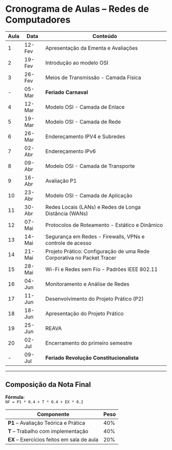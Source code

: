 # Cronograma de Aulas – Redes de Computadores

| Aula | Data      | Conteúdo                                                                 |
|------|-----------|--------------------------------------------------------------------------|
| 1    | 12-Fev    | Apresentação da Ementa e Avaliações                                      |
| 2    | 19-Fev    | Introdução ao modelo OSI                                                 |
| 3    | 26-Fev    | Meios de Transmissão - Camada Física                                     |
| -    | 05-Mar    | **Feriado Carnaval**                                                     |
| 4    | 12-Mar    | Modelo OSI - Camada de Enlace                                            |
| 5    | 19-Mar    | Modelo OSI - Camada de Rede                                              |
| 6    | 26-Mar    | Endereçamento IPV4 e Subredes                                            |
| 7    | 02-Abr    | Endereçamento IPv6                                                       |
| 8    | 09-Abr    | Modelo OSI - Camada de Transporte                                        |
| 9    | 16-Abr    | Avaliação P1                                                             |
| 10   | 23-Abr    | Modelo OSI - Camada de Aplicação                                         |
| 11   | 30-Abr    | Redes Locais (LANs) e Redes de Longa Distância (WANs)                    |
| 12   | 07-Mai    | Protocolos de Roteamento - Estático e Dinâmico                           |
| 13   | 14-Mai    | Segurança em Redes - Firewalls, VPNs e controle de acesso                |
| 14   | 21-Mai    | Projeto Prático: Configuração de uma Rede Corporativa no Packet Tracer   |
| 15   | 28-Mai    | Wi-Fi e Redes sem Fio - Padrões IEEE 802.11                              |
| 16   | 04-Jun    | Monitoramento e Análise de Redes                                         |
| 17   | 11-Jun    | Desenvolvimento do Projeto Prático (P2)                                  |
| 18   | 18-Jun    | Apresentação do Projeto Prático                                          |
| 19   | 25-Jun    | REAVA                                                                    |
| 20   | 02-Jul    | Encerramento do primeiro semestre                                        |
| -    | 09-Jul    | **Feriado Revolução Constitucionalista**                                 |

---

## Composição da Nota Final

**Fórmula:**  
`NF = P1 * 0.4 + T * 0.4 + EX * 0.2`

| Componente                  | Peso  |
|----------------------------|-------|
| **P1** – Avaliação Teórica e Prática       | 40%   |
| **T** – Trabalho com implementação          | 40%   |
| **EX** – Exercícios feitos em sala de aula | 20%   |
